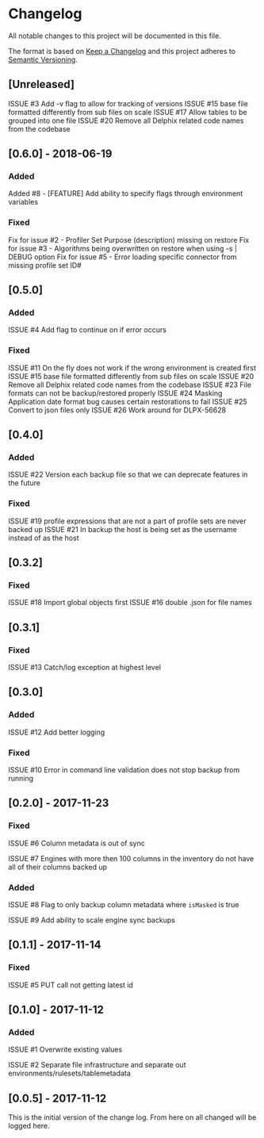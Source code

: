 # Changelog
All notable changes to this project will be documented in this file.

The format is based on [Keep a Changelog](http://keepachangelog.com/en/1.0.0/)
and this project adheres to [Semantic Versioning](http://semver.org/spec/v2.0.0.html).

## [Unreleased]

ISSUE #3 Add -v flag to allow for tracking of versions
ISSUE #15 base file formatted differently from sub files on scale
ISSUE #17 Allow tables to be grouped into one file
ISSUE #20 Remove all Delphix related code names from the codebase

## [0.6.0] - 2018-06-19

### Added
Added #8 - [FEATURE] Add ability to specify flags through environment variables

### Fixed
Fix for issue #2 - Profiler Set Purpose (description) missing on restore
Fix for issue #3 - Algorithms being overwritten on restore when using -s | DEBUG option
Fix for issue #5 - Error loading specific connector from missing profile set ID#

## [0.5.0]

### Added
ISSUE #4 Add flag to continue on if error occurs

### Fixed
ISSUE #11 On the fly does not work if the wrong environment is created first
ISSUE #15 base file formatted differently from sub files on scale
ISSUE #20 Remove all Delphix related code names from the codebase
ISSUE #23 File formats can not be backup/restored properly
ISSUE #24 Masking Application date format bug causes certain restorations to fail
ISSUE #25 Convert to json files only
ISSUE #26 Work around for DLPX-56628

## [0.4.0]

### Added
ISSUE #22 Version each backup file so that we can deprecate features in the future

### Fixed
ISSUE #19 profile expressions that are not a part of profile sets are never backed up
ISSUE #21 In backup the host is being set as the username instead of as the host

## [0.3.2]

### Fixed
ISSUE #18 Import global objects first
ISSUE #16 double .json for file names

## [0.3.1]

### Fixed
ISSUE #13 Catch/log exception at highest level

## [0.3.0]

### Added
ISSUE #12 Add better logging

### Fixed
ISSUE #10 Error in command line validation does not stop backup from running

## [0.2.0] - 2017-11-23

### Fixed
ISSUE #6 Column metadata is out of sync

ISSUE #7 Engines with more then 100 columns in the inventory do not have all of their columns backed up

### Added
ISSUE #8 Flag to only backup column metadata where `isMasked` is true

ISSUE #9 Add ability to scale engine sync backups

## [0.1.1] - 2017-11-14

### Fixed
ISSUE #5 PUT call not getting latest id

## [0.1.0] - 2017-11-12

### Added
ISSUE #1 Overwrite existing values

ISSUE #2 Separate file infrastructure and separate out environments/rulesets/tablemetadata

## [0.0.5] - 2017-11-12

This is the initial version of the change log. From here on all changed will be
logged here.

